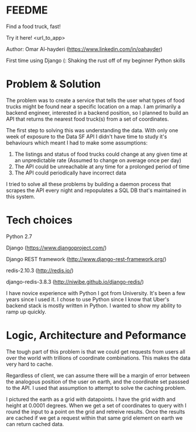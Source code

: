 # FEEDME
Find a food truck, fast!

Try it here!
<url_to_app>

Author: Omar Al-hayderi (https://www.linkedin.com/in/oahayder)

First time using Django (: Shaking the rust off of my beginner Python skills

# Problem & Solution
The problem was to create a service that tells the user what types of food trucks might be found near a specific location on a map. I am primarily a backend engineer, interested in a backend position, so I planned to build an API that returns the nearest food truck(s) from a set of coordinates.

The first step to solving this was understanding the data. With only one week of exposure to the Data SF API I didn't have time to study it's behaviours which meant I had to make some assumptions:

1. The listings and status of food trucks could change at any given time at an unpredictable rate (Assumed to change on average once per day)
2. The API could be unreachable at any time for a prolonged period of time
3. The API could periodically have incorrect data

I tried to solve all these problems by building a daemon process that scrapes the API every night and repopulates a SQL DB that's maintained in this system.

# Tech choices
Python 2.7

Django (https://www.djangoproject.com/)

Django REST framework (http://www.django-rest-framework.org/)

redis-2.10.3 (http://redis.io/)

django-redis-3.8.3 (http://niwibe.github.io/django-redis/)

I have novice experience with Python I got from University. It's been a few years since I used it. I chose to use Python since I know that Uber's backend stack is mostly written in Python. I wanted to show my ability to ramp up quickly.

# Logic, Architecture and Peformance
The tough part of this problem is that we could get requests from users all over the world with trillions of coordinate combinations. This makes the data very hard to cache.

Regardless of client, we can assume there will be a margin of error between the analogous position of the user on earth, and the coordinate set passsed to the API. I used that assumption to attempt to solve the caching problem.

I pictured the earth as a grid with datapoints. I have the grid width and height at 0.0001 degrees. When we get a set of coordinates to query with I round the input to a point on the grid and retreive results. Once the results are cached if we get a request within that same grid element on earth we can return cached data.

